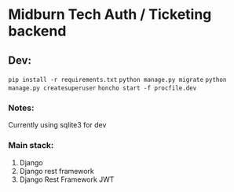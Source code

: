 # Midburn Tech Auth / Ticketing backend


## Dev:

`pip install -r requirements.txt`
`python manage.py migrate`
`python manage.py createsuperuser`
`honcho start -f procfile.dev`


### Notes:

Currently using sqlite3 for dev


### Main stack:

1. Django
2. Django rest framework
3. Django Rest Framework JWT